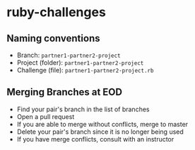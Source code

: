 # ruby-challenges

## Naming conventions

- Branch: `partner1-partner2-project`
- Project (folder): `partner1-partner2-project`
- Challenge (file): `partner1-partner2-project.rb`

## Merging Branches at EOD

- Find your pair's branch in the list of branches
- Open a pull request
- If you are able to merge without conflicts, merge to master
- Delete your pair's branch since it is no longer being used
- If you have merge conflicts, consult with an instructor 
